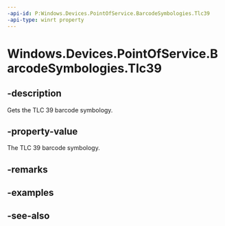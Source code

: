 ```yaml
---
-api-id: P:Windows.Devices.PointOfService.BarcodeSymbologies.Tlc39
-api-type: winrt property
---
```


<!-- Property syntax
public uint Tlc39 { get; }
-->

# Windows.Devices.PointOfService.BarcodeSymbologies.Tlc39

## -description
Gets the TLC 39 barcode symbology.

## -property-value
The TLC 39 barcode symbology.

## -remarks

## -examples

## -see-also

